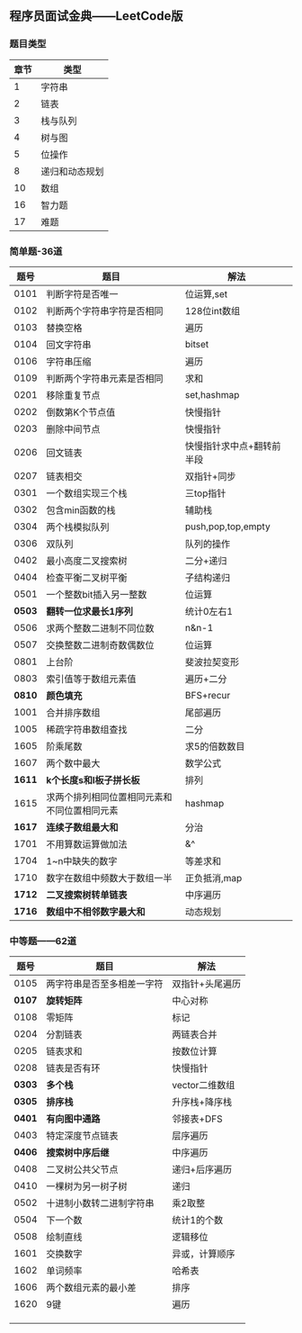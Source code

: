 ## 程序员面试金典——LeetCode版

### 题目类型

| 章节 | 类型           |
| ---- | -------------- |
| 1    | 字符串         |
| 2    | 链表           |
| 3    | 栈与队列       |
| 4    | 树与图         |
| 5    | 位操作         |
| 8    | 递归和动态规划 |
| 10   | 数组           |
| 16   | 智力题         |
| 17   | 难题           |

### 简单题-36道

| 题号     | 题目                                         | 解法                      |
| -------- | -------------------------------------------- | ------------------------- |
| 0101     | 判断字符是否唯一                             | 位运算,set                |
| 0102     | 判断两个字符串字符是否相同                   | 128位int数组              |
| 0103     | 替换空格                                     | 遍历                      |
| 0104     | 回文字符串                                   | bitset                    |
| 0106     | 字符串压缩                                   | 遍历                      |
| 0109     | 判断两个字符串元素是否相同                   | 求和                      |
| 0201     | 移除重复节点                                 | set,hashmap               |
| 0202     | 倒数第K个节点值                              | 快慢指针                  |
| 0203     | 删除中间节点                                 | 快慢指针                  |
| 0206     | 回文链表                                     | 快慢指针求中点+翻转前半段 |
| 0207     | 链表相交                                     | 双指针+同步               |
| 0301     | 一个数组实现三个栈                           | 三top指针                 |
| 0302     | 包含min函数的栈                              | 辅助栈                    |
| 0304     | 两个栈模拟队列                               | push,pop,top,empty        |
| 0306     | 双队列                                       | 队列的操作                |
| 0402     | 最小高度二叉搜索树                           | 二分+递归                 |
| 0404     | 检查平衡二叉树平衡                           | 子结构递归                |
| 0501     | 一个整数bit插入另一整数                      | 位运算                    |
| **0503** | **翻转一位求最长1序列**                      | 统计0左右1                |
| 0506     | 求两个整数二进制不同位数                     | n&n-1                     |
| 0507     | 交换整数二进制奇数偶数位                     | 位运算                    |
| 0801     | 上台阶                                       | 斐波拉契变形              |
| 0803     | 索引值等于数组元素值                         | 遍历+二分                 |
| **0810** | **颜色填充**                                 | BFS+recur                 |
| 1001     | 合并排序数组                                 | 尾部遍历                  |
| 1005     | 稀疏字符串数组查找                           | 二分                      |
| 1605     | 阶乘尾数                                     | 求5的倍数数目             |
| 1607     | 两个数中最大                                 | 数学公式                  |
| **1611** | **k个长度s和l板子拼长板**                    | 排列                      |
| 1615     | 求两个排列相同位置相同元素和不同位置相同元素 | hashmap                   |
| **1617** | **连续子数组最大和**                         | 分治                      |
| 1701     | 不用算数运算做加法                           | &^                        |
| 1704     | 1~n中缺失的数字                              | 等差求和                  |
| 1710     | 数字在数组中频数大于数组一半                 | 正负抵消,map              |
| **1712** | **二叉搜索树转单链表**                       | 中序遍历                  |
| **1716** | **数组中不相邻数字最大和**                   | 动态规划                  |

### 中等题——62道

| 题号     | 题目                       | 解法            |
| -------- | -------------------------- | --------------- |
| 0105     | 两字符串是否至多相差一字符 | 双指针+头尾遍历 |
| **0107** | **旋转矩阵**               | 中心对称        |
| 0108     | 零矩阵                     | 标记            |
| 0204     | 分割链表                   | 两链表合并      |
| 0205     | 链表求和                   | 按数位计算      |
| 0208     | 链表是否有环               | 快慢指针        |
| **0303** | **多个栈**                 | vector二维数组  |
| **0305** | **排序栈**                 | 升序栈+降序栈   |
| **0401** | **有向图中通路**           | 邻接表+DFS      |
| 0403     | 特定深度节点链表           | 层序遍历        |
| **0406** | **搜索树中序后继**         | 中序遍历        |
| 0408     | 二叉树公共父节点           | 递归+后序遍历   |
| 0410     | 一棵树为另一树子树         | 递归            |
| 0502     | 十进制小数转二进制字符串   | 乘2取整         |
| 0504     | 下一个数                   | 统计1的个数     |
| 0508     | 绘制直线                   | 逻辑移位        |
| 1601     | 交换数字                   | 异或，计算顺序  |
| 1602     | 单词频率                   | 哈希表          |
| 1606     | 两个数组元素的最小差       | 排序            |
| 1620     | 9键                        | 遍历            |
|          |                            |                 |
|          |                            |                 |
|          |                            |                 |

